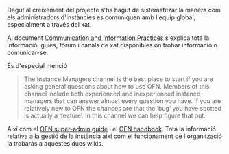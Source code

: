 Degut al creixement del projecte s'ha hagut de sistematitzar la manera com els administradors d'instàncies es comuniquen amb l'equip global, especialment a través del xat.

Al document [Communication and Information Practices](https://docs.google.com/document/d/19jFlSJLUX4F5rj4EGgFf5C97HZGUv5RkND_2HgNOuhM/edit?usp=sharing) s'explica tota la informació, guies, fòrum i canals de xat disponibles on trobar informació o comunicar-se. 

És d'especial menció 

> The Instance Managers channel is the best place to start if you are asking general questions about how to use OFN. Members of this channel include both experienced and inexperienced instance managers that can answer almost every question you have. If you are relatively new to OFN the chances are that the ‘bug’ you have spotted is actually a ‘feature’. In this channel we can help figure that out.

Així com el [OFN super-admin guide](https://ofn-user-guide.gitbook.io/ofn-super-admin-guide/) i el [OFN handbook](https://ofn-user-guide.gitbook.io/ofn-handbook/). Tota la informació relativa a la gestió de la instància així com el funcionament de l'organització la trobaràs a aquestes dues wikis.
